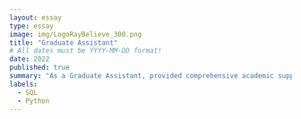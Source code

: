 ```yaml
---
layout: essay
type: essay
image: img/LogoRayBelieve_300.png
title: "Graduate Assistant"
# All dates must be YYYY-MM-DD format!
date: 2022
published: true
summary: "As a Graduate Assistant, provided comprehensive academic support by preparing materials, organizing lectures, and assisting students in SQL and Python programming. Guided students through complex problem-solving techniques in programming and database management while evaluating assignments, grading exams, and offering constructive feedback to enhance academic performance. Additionally, managed administrative functions to ensure efficient coursework delivery and mentored undergraduate students to foster their academic and professional growth."
labels:
  - SQL
  - Python
---
```

